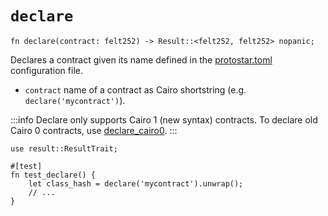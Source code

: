 # `declare`

```cairo
fn declare(contract: felt252) -> Result::<felt252, felt252> nopanic;
```

Declares a contract given its name defined in the [protostar.toml](../../05-protostar-toml.md) configuration
file.

- `contract` name of a contract as Cairo shortstring (e.g. `declare('mycontract')`).

:::info
Declare only supports Cairo 1 (new syntax) contracts. To declare old Cairo 0 contracts,
use [declare_cairo0](./declare-cairo0.md).
:::

```cairo title="Example"
use result::ResultTrait;

#[test]
fn test_declare() {
    let class_hash = declare('mycontract').unwrap();
    // ...
}
```